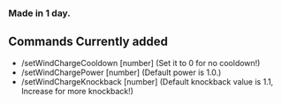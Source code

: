 ### Made in 1 day.

## Commands Currently added

- /setWindChargeCooldown [number] (Set it to 0 for no cooldown!)
- /setWindChargePower [number] (Default power is 1.0.)
- /setWindChargeKnockback [number] (Default knockback value is 1.1, Increase for more knockback!)
